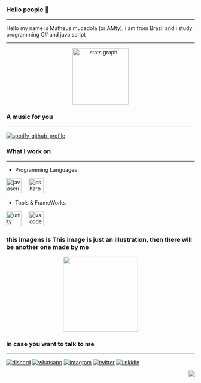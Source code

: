 
### Hello people 👏
---
Hello my name is Matheus mucedola (or AMty), i am from Brazil and i study programming
C# and java script


---
<div align="center">
  <img src="https://github-readme-stats.vercel.app/api?username=AMty0&hide_title=false&hide_rank=false&show_icons=true&include_all_commits=true&count_private=true&disable_animations=false&theme=dracula&locale=en&hide_border=false&order=1" height="150" alt="stats graph"  />
  
</div>



### A music for you
---
[![spotify-github-profile](https://spotify-github-profile.vercel.app/api/view?uid=31b4pu4ci7of7wvpsts7xt3bykfa&cover_image=true&theme=novatorem&show_offline=true&background_color=121212&interchange=false&bar_color=53b14f&bar_color_cover=true)](https://spotify-github-profile.vercel.app/api/view?uid=31b4pu4ci7of7wvpsts7xt3bykfa&redirect=true)

### What I work on
---
 * Programming Languages

<div align="left">
  <img src="https://cdn.jsdelivr.net/gh/devicons/devicon/icons/javascript/javascript-original.svg" height="40" alt="javascript logo"  />
  <img width="12" />
  <img src="https://cdn.jsdelivr.net/gh/devicons/devicon/icons/csharp/csharp-original.svg" height="40" alt="csharp logo"  />
</div>

* Tools & FrameWorks

<div align="left">
  <img src="https://cdn.jsdelivr.net/gh/devicons/devicon/icons/unity/unity-original.svg" height="40" alt="unity logo"  />
  <img width="12" />
  <img src="https://cdn.jsdelivr.net/gh/devicons/devicon/icons/vscode/vscode-original.svg" height="40" alt="vscode logo"  />
</div>

### this imagens is This image is just an illustration, then there will be another one made by me

<div align="center">
  <img height="200" src="https://images3.memedroid.com/images/UPLOADED255/5ea9c6d5abe98.jpeg"  />
</div>


### In case you want to talk to me
  ---
[![discord](https://img.shields.io/badge/Discord-7289DA?style=for-the-badge&logo=discord&logoColor=white)](https://discord.com/api/guilds/1042159497499652116/widget.json)
[![whatsapp](https://img.shields.io/badge/WhatsApp-25D366?style=for-the-badge&logo=whatsapp&logoColor=white)](https://wa.me/5511951530912)
[![intagram](https://img.shields.io/badge/Instagram-E4405F?style=for-the-badge&logo=instagram&logoColor=white)](https://www.instagram.com/amty_lost/)
[![twitter](https://img.shields.io/badge/Twitter-1DA1F2?style=for-the-badge&logo=twitter&logoColor=white)](https://twitter.com/AMty_lost)
[![linkidin](https://img.shields.io/badge/LinkedIn-0077B5?style=for-the-badge&logo=linkedin&logoColor=white)](https://www.linkedin.com/in/matheus-mucedola-8064b4309/)



<div align="right">
  <img src="https://profile-counter.glitch.me/AMty0/count.svg?"  />
</div>

###
